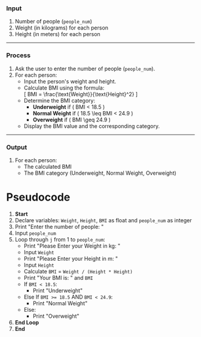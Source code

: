 

### **Input**
1. Number of people (`people_num`)
2. Weight (in kilograms) for each person
3. Height (in meters) for each person

---

### **Process**
1. Ask the user to enter the number of people (`people_num`).
2. For each person:
   - Input the person's weight and height.
   - Calculate BMI using the formula:  
     \[
     BMI = \frac{\text{Weight}}{\text{Height}^2}
     \]
   - Determine the BMI category:
     - **Underweight** if \( BMI < 18.5 \)
     - **Normal Weight** if \( 18.5 \leq BMI < 24.9 \)
     - **Overweight** if \( BMI \geq 24.9 \)
   - Display the BMI value and the corresponding category.

---

### **Output**
1. For each person:
   - The calculated BMI
   - The BMI category (Underweight, Normal Weight, Overweight)
# Pseudocode

1. **Start**  
2. Declare variables: `Weight`, `Height`, `BMI` as float and `people_num` as integer  
3. Print "Enter the number of people: "  
4. Input `people_num`  
5. Loop through `j` from 1 to `people_num`:
   - Print "Please Enter your Weight in kg: "  
   - Input `Weight`  
   - Print "Please Enter your Height in m: "  
   - Input `Height`  
   - Calculate `BMI` = `Weight / (Height * Height)`  
   - Print "Your BMI is: " and `BMI`  
   - If `BMI < 18.5`:
     - Print "Underweight"  
   - Else If `BMI >= 18.5` AND `BMI < 24.9`:
     - Print "Normal Weight"  
   - Else:
     - Print "Overweight"  
6. **End Loop**  
7. **End**  
